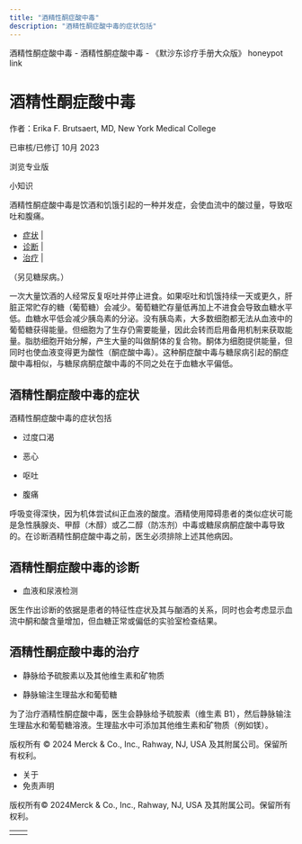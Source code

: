 ```yaml
---
title: "酒精性酮症酸中毒"
description: "酒精性酮症酸中毒的症状包括"
---
```


﻿酒精性酮症酸中毒 \- 酒精性酮症酸中毒 \- 《默沙东诊疗手册大众版》 honeypot link

# 酒精性酮症酸中毒

作者：Erika F. Brutsaert, MD, New York Medical College

已审核/已修订 10月 2023

浏览专业版

小知识

酒精性酮症酸中毒是饮酒和饥饿引起的一种并发症，会使血流中的酸过量，导致呕吐和腹痛。

- [症状](#症状_v25185609_zh) \|
- [诊断](#诊断_v25185623_zh) \|
- [治疗](#治疗_v25185631_zh) \|

（另见糖尿病。）

一次大量饮酒的人经常反复呕吐并停止进食。如果呕吐和饥饿持续一天或更久，肝脏正常贮存的糖（葡萄糖）会减少。葡萄糖贮存量低再加上不进食会导致血糖水平低。血糖水平低会减少胰岛素的分泌。没有胰岛素，大多数细胞都无法从血液中的葡萄糖获得能量。但细胞为了生存仍需要能量，因此会转而启用备用机制来获取能量。脂肪细胞开始分解，产生大量的叫做酮体的复合物。酮体为细胞提供能量，但同时也使血液变得更为酸性（酮症酸中毒）。这种酮症酸中毒与糖尿病引起的酮症酸中毒相似，与糖尿病酮症酸中毒的不同之处在于血糖水平偏低。

## 酒精性酮症酸中毒的症状

酒精性酮症酸中毒的症状包括

- 过度口渴

- 恶心

- 呕吐

- 腹痛


呼吸变得深快，因为机体尝试纠正血液的酸度。酒精使用障碍患者的类似症状可能是急性胰腺炎、甲醇（木醇）或乙二醇（防冻剂）中毒或糖尿病酮症酸中毒导致的。在诊断酒精性酮症酸中毒之前，医生必须排除上述其他病因。

## 酒精性酮症酸中毒的诊断

- 血液和尿液检测


医生作出诊断的依据是患者的特征性症状及其与酗酒的关系，同时也会考虑显示血流中酮和酸含量增加，但血糖正常或偏低的实验室检查结果。

## 酒精性酮症酸中毒的治疗

- 静脉给予硫胺素以及其他维生素和矿物质

- 静脉输注生理盐水和葡萄糖


为了治疗酒精性酮症酸中毒，医生会静脉给予硫胺素（维生素 B1），然后静脉输注生理盐水和葡萄糖溶液。生理盐水中可添加其他维生素和矿物质（例如镁）。



版权所有 © 2024
Merck & Co., Inc., Rahway, NJ, USA 及其附属公司。保留所有权利。

- 关于
- 免责声明

版权所有© 2024Merck & Co., Inc., Rahway, NJ, USA 及其附属公司。保留所有权利。

|     |     |
| --- | --- |
|  |  |